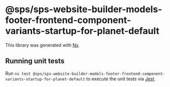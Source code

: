 # @sps/sps-website-builder-models-footer-frontend-component-variants-startup-for-planet-default

This library was generated with [Nx](https://nx.dev).

## Running unit tests

Run `nx test @sps/sps-website-builder-models-footer-frontend-component-variants-startup-for-planet-default` to execute the unit tests via [Jest](https://jestjs.io).
